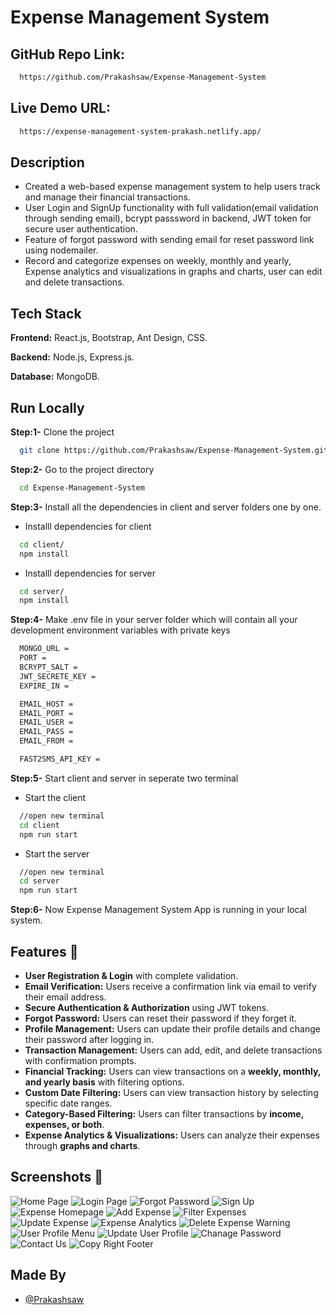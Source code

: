 # Expense Management System

## GitHub Repo Link: 
```bash 
  https://github.com/Prakashsaw/Expense-Management-System
```
## Live Demo URL: 
```bash 
  https://expense-management-system-prakash.netlify.app/
```

## Description
* Created a web-based expense management system to help users track and manage their financial transactions.
* User Login and SignUp functionality with full validation(email validation through sending email), bcrypt passsword in backend, JWT token for secure user authentication.
* Feature of forgot password with sending email for reset password link using nodemailer.
* Record and categorize expenses on weekly, monthly and yearly, Expense analytics and visualizations in graphs and charts, user can edit and delete transactions.


## Tech Stack

**Frontend:** React.js, Bootstrap, Ant Design, CSS.

**Backend:** Node.js, Express.js.

**Database:** MongoDB.



## Run Locally

**Step:1-** Clone the project

```bash
  git clone https://github.com/Prakashsaw/Expense-Management-System.git
```

**Step:2-** Go to the project directory

```bash
  cd Expense-Management-System
```

**Step:3-** Install all the dependencies in client and server folders one by one.

* Installl dependencies for client
```bash
  cd client/
  npm install
```
* Installl dependencies for server
```bash
  cd server/
  npm install
```

**Step:4-** Make .env file in your server folder which will contain all your development environment variables with private keys
```bash
  MONGO_URL =
  PORT =
  BCRYPT_SALT =
  JWT_SECRETE_KEY =
  EXPIRE_IN =

  EMAIL_HOST =
  EMAIL_PORT =
  EMAIL_USER =
  EMAIL_PASS =
  EMAIL_FROM =

  FAST2SMS_API_KEY =
```

**Step:5-** Start client and server in seperate two terminal

* Start the client
```bash
  //open new terminal
  cd client
  npm run start
```

* Start the server
```bash
  //open new terminal
  cd server
  npm run start
```

**Step:6-** Now Expense Management System App is running in your local system.

## Features 🚀  

- **User Registration & Login** with complete validation.  
- **Email Verification:** Users receive a confirmation link via email to verify their email address.  
- **Secure Authentication & Authorization** using JWT tokens.  
- **Forgot Password:** Users can reset their password if they forget it.  
- **Profile Management:** Users can update their profile details and change their password after logging in.  
- **Transaction Management:** Users can add, edit, and delete transactions with confirmation prompts.  
- **Financial Tracking:** Users can view transactions on a **weekly, monthly, and yearly basis** with filtering options.  
- **Custom Date Filtering:** Users can view transaction history by selecting specific date ranges.  
- **Category-Based Filtering:** Users can filter transactions by **income, expenses, or both**.  
- **Expense Analytics & Visualizations:** Users can analyze their expenses through **graphs and charts**.  

## Screenshots 📸
![Home Page](client/src/Images/1-home-page.png)
![Login Page](client/src/Images/2-login.png)
![Forgot Password](client/src/Images/14-forgot-password.png)
![Sign Up](client/src/Images/3-signup.png)
![Expense Homepage](client/src/Images/5-expense-homepage.png)
![Add Expense](client/src/Images/6-add-expense.png)
![Filter Expenses](client/src/Images/7-filter-expense.png)
![Update Expense](client/src/Images/8-update-expense.png)
![Expense Analytics](client/src/Images/9-expense-amalytics.png)
![Delete Expense Warning](client/src/Images/10-delete-warning.png)
![User Profile Menu](client/src/Images/11-see-menu-for-user-profile.png)
![Update User Profile](client/src/Images/12-update-profile.png)
![Chanage Password](client/src/Images/13-change-password.png)
![Contact Us](client/src/Images/4-contact-us.png)
![Copy Right Footer](client/src/Images/15-copy-right.png)

## Made By
- [@Prakashsaw](https://github.com/Prakashsaw)
